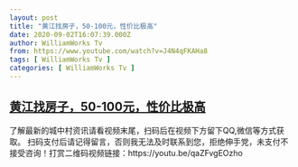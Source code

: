 ```yaml
---
layout: post
title: "黄江找房子，50-100元，性价比极高"
date: 2020-09-02T16:07:39.000Z
author: WilliamWorks Tv
from: https://www.youtube.com/watch?v=J4N4qFKAHa8
tags: [ WilliamWorks Tv ]
categories: [ WilliamWorks Tv ]
---
```

<!--1599062859000-->
[黄江找房子，50-100元，性价比极高](https://www.youtube.com/watch?v=J4N4qFKAHa8)
------

<div>
了解最新的城中村资讯请看视频末尾，扫码后在视频下方留下QQ,微信等方式获取。 扫码支付后请记得留言，否则我无法及时联系到您，拒绝伸手党，未支付不接受咨询！打赏二维码视频链接：https://youtu.be/qaZFvgEOzho
</div>
